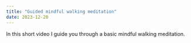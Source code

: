 ```yaml
---
title: "Guided mindful walking meditation"
date: 2023-12-20
---
```

In this short video I guide you through a basic mindful walking meditation. 
